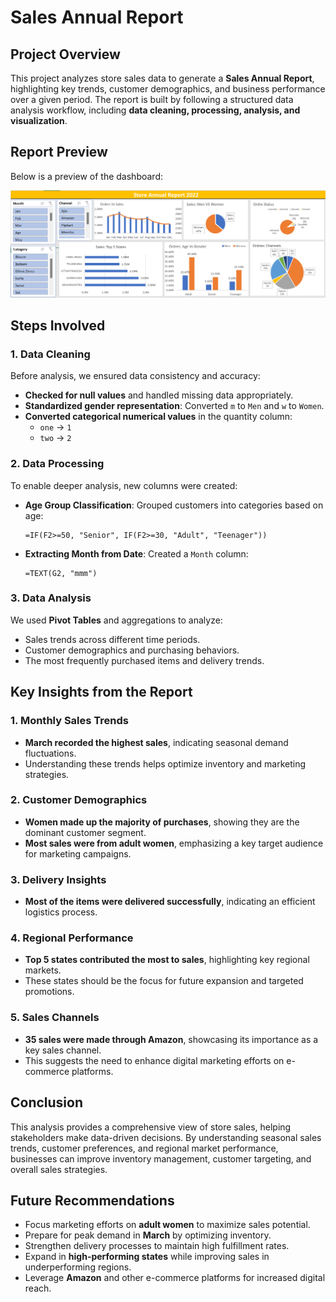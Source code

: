# Sales Annual Report

## Project Overview
This project analyzes store sales data to generate a **Sales Annual Report**, highlighting key trends, customer demographics, and business performance over a given period. The report is built by following a structured data analysis workflow, including **data cleaning, processing, analysis, and visualization**.

## Report Preview

Below is a preview of the dashboard:

![Report Preview](https://github.com/md-ahmed-tanvir/Powerbi-Excel-Dashboard-Projects/blob/main/Store%20Data%20Analysis/Report.png)

## Steps Involved

### 1. Data Cleaning
Before analysis, we ensured data consistency and accuracy:
- **Checked for null values** and handled missing data appropriately.
- **Standardized gender representation**: Converted `m` to `Men` and `w` to `Women`.
- **Converted categorical numerical values** in the quantity column:
  - `one` → `1`
  - `two` → `2`

### 2. Data Processing
To enable deeper analysis, new columns were created:
- **Age Group Classification**: Grouped customers into categories based on age:
  ```excel
  =IF(F2>=50, "Senior", IF(F2>=30, "Adult", "Teenager"))
  ```
- **Extracting Month from Date**: Created a `Month` column:
  ```excel
  =TEXT(G2, "mmm")
  ```

### 3. Data Analysis
We used **Pivot Tables** and aggregations to analyze:
- Sales trends across different time periods.
- Customer demographics and purchasing behaviors.
- The most frequently purchased items and delivery trends.

## Key Insights from the Report

### 1. Monthly Sales Trends
- **March recorded the highest sales**, indicating seasonal demand fluctuations.
- Understanding these trends helps optimize inventory and marketing strategies.

### 2. Customer Demographics
- **Women made up the majority of purchases**, showing they are the dominant customer segment.
- **Most sales were from adult women**, emphasizing a key target audience for marketing campaigns.

### 3. Delivery Insights
- **Most of the items were delivered successfully**, indicating an efficient logistics process.

### 4. Regional Performance
- **Top 5 states contributed the most to sales**, highlighting key regional markets.
- These states should be the focus for future expansion and targeted promotions.

### 5. Sales Channels
- **35 sales were made through Amazon**, showcasing its importance as a key sales channel.
- This suggests the need to enhance digital marketing efforts on e-commerce platforms.

## Conclusion
This analysis provides a comprehensive view of store sales, helping stakeholders make data-driven decisions. By understanding seasonal sales trends, customer preferences, and regional market performance, businesses can improve inventory management, customer targeting, and overall sales strategies.

## Future Recommendations
- Focus marketing efforts on **adult women** to maximize sales potential.
- Prepare for peak demand in **March** by optimizing inventory.
- Strengthen delivery processes to maintain high fulfillment rates.
- Expand in **high-performing states** while improving sales in underperforming regions.
- Leverage **Amazon** and other e-commerce platforms for increased digital reach.
